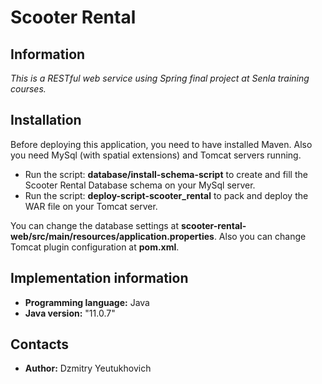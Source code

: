 # Scooter Rental
## Information

*This is a RESTful web service using Spring final project at Senla training courses.*

## Installation

Before deploying this application, you need to have installed Maven. Also you need MySql (with spatial extensions) and
Tomcat servers running.
* Run the script: **database/install-schema-script** to create and fill the Scooter Rental Database schema on your MySql
 server.
* Run the script: **deploy-script-scooter_rental** to pack and deploy the WAR file on your Tomcat server.

You can change the database settings at **scooter-rental-web/src/main/resources/application.properties**. Also you can
change Tomcat plugin configuration at **pom.xml**.


## Implementation information

* **Programming language:** Java 
* **Java version:** "11.0.7"

## Contacts

* **Author:** Dzmitry Yeutukhovich
